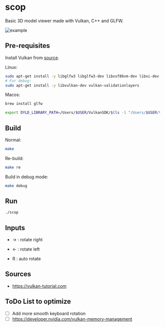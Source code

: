 # scop

Basic 3D model viewer made with Vulkan, C++ and GLFW.

![example](https://media.discordapp.net/attachments/1192056446389583874/1196157286629003264/Capture_decran_2024-01-14_a_19.21.15.png?ex=65b69b48&is=65a42648&hm=2644aa57d434f771fec8f64c117ebb027b8d09705667ed4eebd19a0bcd10cce8&=&format=webp&quality=lossless)

## Pre-requisites

Install Vulkan from [source](https://vulkan.lunarg.com/).

Linux:

```bash
sudo apt-get install -y libglfw3 libglfw3-dev libxxf86vm-dev libxi-dev
# For debug:
sudo apt-get install -y libvulkan-dev vulkan-validationlayers
```

Macos:

```bash
brew install glfw

export DYLD_LIBRARY_PATH=/Users/$USER/VulkanSDK/$(ls -1 "/Users/$USER/VulkanSDK" | sort -V | tail -n 1)/macOS/lib/:$DYLD_LIBRARY_PATH
```

## Build

Normal:

```bash
make
```

Re-build:

```bash
make re
```

Build in debug mode:

```bash
make debug
```

## Run

```bash
./scop
```

## Inputs

- → : rotate right

- ← : rotate left

- R : auto rotate

## Sources

- https://vulkan-tutorial.com

## ToDo List to optimize

- [ ] Add more smooth keyboard rotation
- [ ] https://developer.nvidia.com/vulkan-memory-management
